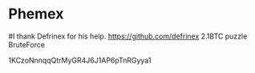 # Phemex
#I thank Defrinex for his help.  https://github.com/defrinex
2.1BTC puzzle BruteForce

1KCzoNnnqqQtrMyGR4J6J1AP6pTnRGyya1

